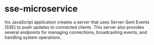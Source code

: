 # sse-microservice
his JavaScript application creates a server that uses Server-Sent Events (SSE) to push updates to connected clients. This server also provides several endpoints for managing connections, broadcasting events, and handling system operations.
